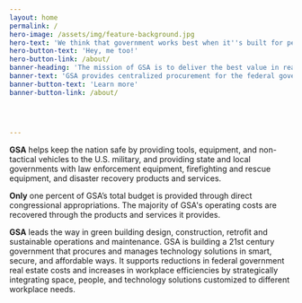 ```yaml
---
layout: home
permalink: /
hero-image: /assets/img/feature-background.jpg
hero-text: 'We think that government works best when it''s built for people. '
hero-button-text: 'Hey, me too!'
hero-button-link: /about/
banner-heading: 'The mission of GSA is to deliver the best value in real estate, acquisition, and technology services to government and the American people.'
banner-text: 'GSA provides centralized procurement for the federal government, offering billions of dollars worth of products, services, and facilities that federal agencies need to serve the public.'
banner-button-text: 'Learn more'
banner-button-link: /about/




---
```


**GSA** helps keep the nation safe by providing tools, equipment, and non-tactical vehicles to the U.S. military, and providing state and local governments with law enforcement equipment, firefighting and rescue equipment, and disaster recovery products and services.

**Only** one percent of GSA’s total budget is provided through direct congressional appropriations. The majority of GSA's operating costs are recovered through the products and services it provides.

**GSA** leads the way in green building design, construction, retrofit and sustainable operations and maintenance. GSA is building a 21st century government that procures and manages technology solutions in smart, secure, and affordable ways. It supports reductions in federal government real estate costs and increases in workplace efficiencies by strategically integrating space, people, and technology solutions customized to different workplace needs.